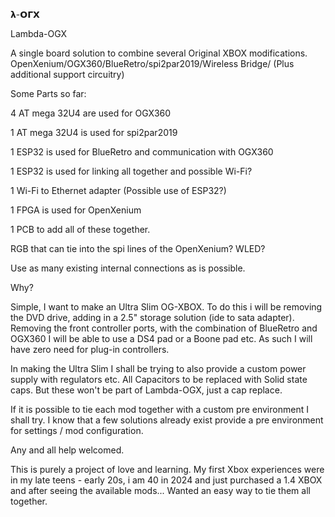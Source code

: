 𝝺-𝝤𝝘𝝬

Lambda-OGX

A single board solution to combine several Original XBOX modifications. 
OpenXenium/OGX360/BlueRetro/spi2par2019/Wireless Bridge/
(Plus additional support circuitry)



Some Parts so far:

4 AT mega 32U4 are used for OGX360

1 AT mega 32U4 is used for spi2par2019

1 ESP32 is used for BlueRetro and communication with OGX360

1 ESP32 is used for linking all together and possible Wi-Fi?

1 Wi-Fi to Ethernet adapter (Possible use of ESP32?)

1 FPGA is used for OpenXenium



1 PCB to add all of these together. 

RGB that can tie into the spi lines of the OpenXenium? 
WLED? 

Use as many existing internal connections as is possible. 


Why?

Simple, I want to make an Ultra Slim OG-XBOX. To do this i will be removing the DVD drive,
adding in a 2.5" storage solution (ide to sata adapter). Removing the front controller ports,
with the combination of BlueRetro and OGX360 I will be able to use a DS4 pad or a Boone pad etc. 
As such I will have zero need for plug-in controllers.

In making the Ultra Slim I shall be trying to also provide a custom power supply with regulators etc. 
All Capacitors to be replaced with Solid state caps. But these won't be part of Lambda-OGX, just a cap replace. 

If it is possible to tie each mod together with a custom pre environment I shall try. 
I know that a few solutions already exist provide a pre environment for settings / mod configuration. 

Any and all help welcomed.

This is purely a project of love and learning. 
My first Xbox experiences were in my late teens - early 20s, i am 40 in 2024 and
just purchased a 1.4 XBOX and after seeing the available mods...
Wanted an easy way to tie them all together.
